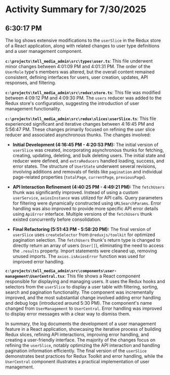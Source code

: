 # Activity Summary for 7/30/2025

## 6:30:17 PM
The log shows extensive modifications to the `userSlice` in the Redux store of a React application, along with related changes to user type definitions and a user management component.

**`c:\projects\tell_media_admin\src\types\user.ts`**: This file underwent minor changes between 4:01:09 PM and 4:01:31 PM.  The order of the `UserRole` type's members was altered, but the overall content remained consistent, defining interfaces for users, user creation, updates, API responses, and filtering.

**`c:\projects\tell_media_admin\src\redux\store.ts`**: This file was modified between 4:09:12 PM and 4:09:30 PM.  The `users` reducer was added to the Redux store's configuration, suggesting the introduction of user management functionality.

**`c:\projects\tell_media_admin\src\redux\slices\userSlice.ts`**:  This file experienced significant and iterative changes between 4:16:45 PM and 5:56:47 PM.  These changes primarily focused on refining the user slice reducer and associated asynchronous thunks.  The changes involved:

*   **Initial Development (4:16:45 PM - 4:20:53 PM):**  The initial version of `userSlice` was created, incorporating asynchronous thunks for fetching, creating, updating, deleting, and bulk deleting users.  The initial state and reducer were defined, and `extraReducers` handled loading, success, and error states.  The structure of `UserState` underwent several revisions, involving additions and removals of fields like `pagination` and individual page-related properties (`totalPage`, `currentPage`, `previousPage`).

*   **API Interaction Refinement (4:40:25 PM - 4:49:21 PM):**  The `fetchUsers` thunk was significantly improved.  Instead of using a custom `userService`,  `axiosInstance` was utilized for API calls.  Query parameters for filtering were dynamically constructed using `URLSearchParams`. Error handling was also improved to provide more specific API error details using `ApiError` interface.  Multiple versions of the `fetchUsers` thunk existed concurrently before consolidation.

*   **Final Refactoring (5:51:43 PM - 5:58:20 PM):**  The final version of `userSlice` uses `createSelector` from `@reduxjs/toolkit` for optimized pagination selection. The `fetchUsers` thunk's return type is changed to directly return an array of users (`User[]`), eliminating the need to access the `.results` property.  Import statements were cleaned up, removing unused imports. The `axios.isAxiosError` function was used for improved error handling.

**`c:\projects\tell_media_admin\src\components\user-management\UserCentral.tsx`**: This file shows a React component responsible for displaying and managing users.  It uses the Redux hooks and selectors from the `userSlice` to display a user table with filtering, sorting, search and pagination functionality.  The component was incrementally improved, and the most substantial change involved adding error handling and debug logs (introduced around 5:30 PM).  The component's name changed from `UserManagement` to `UserCentral`.  Error handling was improved to display error messages with a clear way to dismiss them.

In summary, the log documents the development of a user management feature in a React application, showcasing the iterative process of building Redux slices, refining API interactions, improving error handling, and creating a user-friendly interface. The majority of the changes focus on refining the `userSlice`, notably optimizing the API interaction and handling pagination information efficiently. The final version of the `userSlice` demonstrates best practices for Redux Toolkit and error handling, while the `UserCentral` component illustrates a practical implementation of user management.
